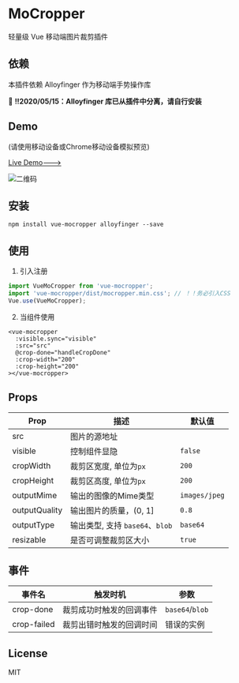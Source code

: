 # MoCropper
轻量级 Vue 移动端图片裁剪插件

## 依赖
本插件依赖 Alloyfinger 作为移动端手势操作库

📢 **!!2020/05/15：Alloyfinger 库已从插件中分离，请自行安装**

## Demo
(请使用移动设备或Chrome移动设备模拟预览)

[Live Demo--->](https://logcas.github.io/vue-mocropper)

![二维码](https://cdn.jsdelivr.net/gh/logcas/ImageBed/vue-mocropper/qrcode.png)

## 安装
```
npm install vue-mocropper alloyfinger --save
```

## 使用
1. 引入注册
```js
import VueMoCropper from 'vue-mocropper';
import 'vue-mocropper/dist/mocropper.min.css'; // ！！务必引入CSS
Vue.use(VueMoCropper);
```

2. 当组件使用
```vue
<vue-mocropper 
  :visible.sync="visible" 
  :src="src" 
  @crop-done="handleCropDone"
  :crop-width="200"
  :crop-height="200"
></vue-mocropper>
```

## Props
|Prop|描述|默认值|
|--|--|--|
|src|图片的源地址||
|visible|控制组件显隐|`false`|
|cropWidth|裁剪区宽度, 单位为`px`|`200`|
|cropHeight|裁剪区高度, 单位为`px`|`200`|
|outputMime|输出的图像的Mime类型|`images/jpeg`|
|outputQuality|输出图片的质量，(0, 1]|`0.8`|
|outputType|输出类型, 支持 `base64`、`blob`|`base64`|
|resizable|是否可调整裁剪区大小|`true`|

## 事件
|事件名|触发时机|参数|
|--|--|--|
|crop-done|裁剪成功时触发的回调事件|`base64`/`blob`|
|crop-failed|裁剪出错时触发的回调时间|错误的实例|

## License
MIT